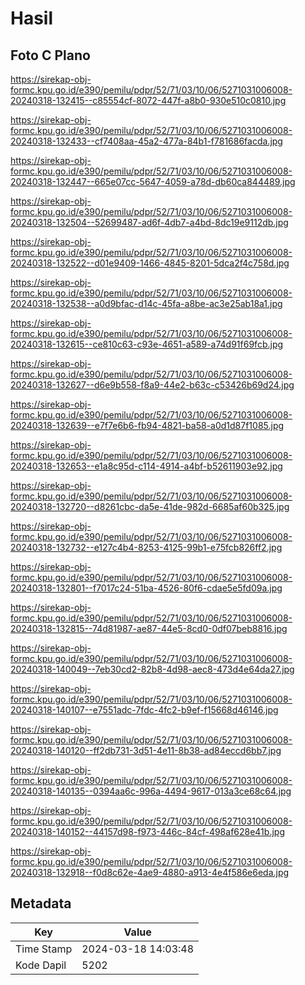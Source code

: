 # Hasil

## Foto C Plano

https://sirekap-obj-formc.kpu.go.id/e390/pemilu/pdpr/52/71/03/10/06/5271031006008-20240318-132415--c85554cf-8072-447f-a8b0-930e510c0810.jpg

https://sirekap-obj-formc.kpu.go.id/e390/pemilu/pdpr/52/71/03/10/06/5271031006008-20240318-132433--cf7408aa-45a2-477a-84b1-f781686facda.jpg

https://sirekap-obj-formc.kpu.go.id/e390/pemilu/pdpr/52/71/03/10/06/5271031006008-20240318-132447--665e07cc-5647-4059-a78d-db60ca844489.jpg

https://sirekap-obj-formc.kpu.go.id/e390/pemilu/pdpr/52/71/03/10/06/5271031006008-20240318-132504--52699487-ad6f-4db7-a4bd-8dc19e9112db.jpg

https://sirekap-obj-formc.kpu.go.id/e390/pemilu/pdpr/52/71/03/10/06/5271031006008-20240318-132522--d01e9409-1466-4845-8201-5dca2f4c758d.jpg

https://sirekap-obj-formc.kpu.go.id/e390/pemilu/pdpr/52/71/03/10/06/5271031006008-20240318-132538--a0d9bfac-d14c-45fa-a8be-ac3e25ab18a1.jpg

https://sirekap-obj-formc.kpu.go.id/e390/pemilu/pdpr/52/71/03/10/06/5271031006008-20240318-132615--ce810c63-c93e-4651-a589-a74d91f69fcb.jpg

https://sirekap-obj-formc.kpu.go.id/e390/pemilu/pdpr/52/71/03/10/06/5271031006008-20240318-132627--d6e9b558-f8a9-44e2-b63c-c53426b69d24.jpg

https://sirekap-obj-formc.kpu.go.id/e390/pemilu/pdpr/52/71/03/10/06/5271031006008-20240318-132639--e7f7e6b6-fb94-4821-ba58-a0d1d87f1085.jpg

https://sirekap-obj-formc.kpu.go.id/e390/pemilu/pdpr/52/71/03/10/06/5271031006008-20240318-132653--e1a8c95d-c114-4914-a4bf-b52611903e92.jpg

https://sirekap-obj-formc.kpu.go.id/e390/pemilu/pdpr/52/71/03/10/06/5271031006008-20240318-132720--d8261cbc-da5e-41de-982d-6685af60b325.jpg

https://sirekap-obj-formc.kpu.go.id/e390/pemilu/pdpr/52/71/03/10/06/5271031006008-20240318-132732--e127c4b4-8253-4125-99b1-e75fcb826ff2.jpg

https://sirekap-obj-formc.kpu.go.id/e390/pemilu/pdpr/52/71/03/10/06/5271031006008-20240318-132801--f7017c24-51ba-4526-80f6-cdae5e5fd09a.jpg

https://sirekap-obj-formc.kpu.go.id/e390/pemilu/pdpr/52/71/03/10/06/5271031006008-20240318-132815--74d81987-ae87-44e5-8cd0-0df07beb8816.jpg

https://sirekap-obj-formc.kpu.go.id/e390/pemilu/pdpr/52/71/03/10/06/5271031006008-20240318-140049--7eb30cd2-82b8-4d98-aec8-473d4e64da27.jpg

https://sirekap-obj-formc.kpu.go.id/e390/pemilu/pdpr/52/71/03/10/06/5271031006008-20240318-140107--e7551adc-7fdc-4fc2-b9ef-f15668d46146.jpg

https://sirekap-obj-formc.kpu.go.id/e390/pemilu/pdpr/52/71/03/10/06/5271031006008-20240318-140120--ff2db731-3d51-4e11-8b38-ad84eccd6bb7.jpg

https://sirekap-obj-formc.kpu.go.id/e390/pemilu/pdpr/52/71/03/10/06/5271031006008-20240318-140135--0394aa6c-996a-4494-9617-013a3ce68c64.jpg

https://sirekap-obj-formc.kpu.go.id/e390/pemilu/pdpr/52/71/03/10/06/5271031006008-20240318-140152--44157d98-f973-446c-84cf-498af628e41b.jpg

https://sirekap-obj-formc.kpu.go.id/e390/pemilu/pdpr/52/71/03/10/06/5271031006008-20240318-132918--f0d8c62e-4ae9-4880-a913-4e4f586e6eda.jpg


## Metadata

| Key        | Value               |
| ---------- | ------------------- |
| Time Stamp | 2024-03-18 14:03:48 |
| Kode Dapil | 5202                |




